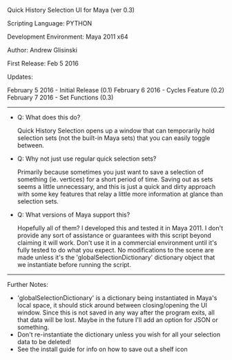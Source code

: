 ﻿Quick History Selection UI for Maya (ver 0.3)

Scripting Language: PYTHON

Development Environment: Maya 2011 x64

Author: Andrew Glisinski

First Release: Feb 5 2016

Updates:

February 5 2016 - Initial Release (0.1)
February 6 2016 - Cycles Feature (0.2)
February 7 2016 - Set Functions (0.3)

-------------------
*   Q: What does this do?

    Quick History Selection opens up a window that can temporarily hold selection sets (not the built-in Maya sets) that you can easily toggle between.
*   Q: Why not just use regular quick selection sets?

    Primarily because sometimes you just want to save a selection of something (ie. vertices) for a short period of time. Saving out as sets seems a little unnecessary, and this is just a quick and dirty approach with some key features that relay a little more information at glance than selection sets.
*   Q: What versions of Maya support this?

    Hopefully all of them? I developed this and tested it in Maya 2011. I don't provide any sort of assistance or guarantees with this script beyond claiming it will work. Don't use it in a commercial environment until it's fully tested to do what you expect. No modifications to the scene are made unless it's the 'globalSelectionDictionary' dictionary object that we instantiate before running the script.

-------------------
Further Notes:

- 'globalSelectionDictionary' is a dictionary being instantiated in Maya's local space, it should stick around between closing/opening the UI window. Since this is not saved in any way after the program exits, all that data will be lost. Maybe in the future I'll add an option for JSON or something.
- Don't re-instantiate the dictionary unless you wish for all your selection data to be deleted! 
- See the install guide for info on how to save out a shelf icon

